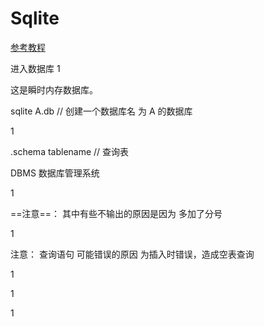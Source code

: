 # Sqlite  

[参考教程](https://www.runoob.com/sqlite/sqlite-java.html)

进入数据库
1[](https://github.com/aqlzh/Dependent-libraries/blob/main/sqlite/image/1.jpg)

这是瞬时内存数据库。

sqlite  A.db      // 创建一个数据库名 为 A 的数据库

 

1[](https://github.com/aqlzh/Dependent-libraries/blob/main/sqlite/image/2.jpg)

.schema   tablename    // 查询表

DBMS   数据库管理系统

1[](https://github.com/aqlzh/Dependent-libraries/blob/main/sqlite/image/3.jpg)

==注意==：  其中有些不输出的原因是因为   多加了分号

1[](https://github.com/aqlzh/Dependent-libraries/blob/main/sqlite/image/4.jpg)

注意： 查询语句  可能错误的原因  为插入时错误，造成空表查询   

1[](https://github.com/aqlzh/Dependent-libraries/blob/main/sqlite/image/5.jpg)

1[](https://github.com/aqlzh/Dependent-libraries/blob/main/sqlite/image/6.jpg)

1[](https://github.com/aqlzh/Dependent-libraries/blob/main/sqlite/image/7.jpg)
